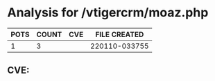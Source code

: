 # Analysis for /vtigercrm/moaz.php
| POTS | COUNT | CVE | FILE CREATED |
|---|---|---|---|
| 1 | 3 | | 220110-033755 |

## CVE: 